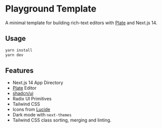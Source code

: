 # Playground Template

A minimal template for building rich-text editors with [Plate](https://platejs.org/) and Next.js 14.

## Usage

```bash
yarn install
yarn dev
```

## Features

- Next.js 14 App Directory
- [Plate](https://platejs.org/) Editor
- [shadcn/ui](https://ui.shadcn.com/)
- Radix UI Primitives
- Tailwind CSS
- Icons from [Lucide](https://lucide.dev)
- Dark mode with `next-themes`
- Tailwind CSS class sorting, merging and linting.
